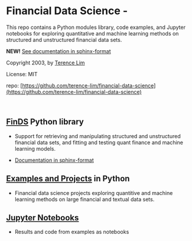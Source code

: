 # Financial Data Science -

This repo contains a Python modules library, code examples, and
Jupyter notebooks for exploring quantitative and machine learning
methods on structured and unstructured financial data sets.

__NEW!__ [See documentation in sphinx-format](https://terence-lim.github.io/financial-data-science-docs/)

Copyright 2003, by [Terence Lim](https://www.linkedin.com/in/terencelim)

License: MIT

repo: [https://github.com/terence-lim/financial-data-science](https://github.com/terence-lim/financial-data-science)


&nbsp;

## [FinDS](finds) Python library

- Support for retrieving and manipulating structured and unstructured
financial data sets, and fitting and testing quant finance and machine
learning models.

- [Documentation in sphinx-format](https://terence-lim.github.io/financial-data-science-docs/)

## [Examples and Projects](examples) in Python

- Financial data science projects exploring quantitive and machine learning methods
on large financial and textual data sets.

## [Jupyter Notebooks](https://github.com/terence-lim/data-science-notebooks)

- Results and code from examples as notebooks

